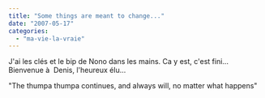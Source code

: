 ```yaml
---
title: "Some things are meant to change..."
date: "2007-05-17"
categories: 
  - "ma-vie-la-vraie"
---
```


J'ai les clés et le bip de Nono dans les mains. Ca y est, c'est fini... Bienvenue à  Denis, l'heureux élu...

"The thumpa thumpa continues, and always will, no matter what happens"
